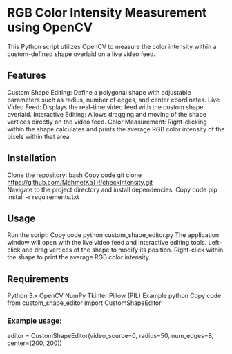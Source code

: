 # RGB Color Intensity Measurement using OpenCV
This Python script utilizes OpenCV to measure the color intensity within a custom-defined shape overlaid on a live video feed.

## Features
Custom Shape Editing: Define a polygonal shape with adjustable parameters such as radius, number of edges, and center coordinates.
Live Video Feed: Displays the real-time video feed with the custom shape overlaid.
Interactive Editing: Allows dragging and moving of the shape vertices directly on the video feed.
Color Measurement: Right-clicking within the shape calculates and prints the average RGB color intensity of the pixels within that area.
## Installation
Clone the repository:
bash
Copy code
git clone https://github.com/MehmetKaTR/checkIntensity.git  
Navigate to the project directory and install dependencies:
Copy code
pip install -r requirements.txt
## Usage
Run the script:
Copy code
python custom_shape_editor.py
The application window will open with the live video feed and interactive editing tools.
Left-click and drag vertices of the shape to modify its position.
Right-click within the shape to print the average RGB color intensity.
## Requirements
Python 3.x
OpenCV
NumPy
Tkinter
Pillow (PIL)
Example
python
Copy code
from custom_shape_editor import CustomShapeEditor

### Example usage:
editor = CustomShapeEditor(video_source=0, radius=50, num_edges=8, center=(200, 200))
